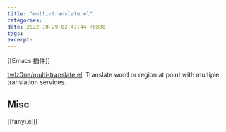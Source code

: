 ```yaml
---
title: "multi-translate.el"
categories: 
date: 2022-10-29 02:47:44 +0800
tags: 
excerpt: 
---
```


[[Emacs 插件]]

[twlz0ne/multi-translate.el](https://github.com/twlz0ne/multi-translate.el): Translate word or region at point with multiple translation services.








## Misc

[[fanyi.el]]


